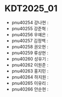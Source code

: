 # KDT2025_01
+ pnu40254	강나현 :
+ pnu40255	강준혁 :
+ pnu40256	우예은 :
+ pnu40257	김정백 :
+ pnu40258	권오현 :
+ pnu40259	류상현 :
+ pnu40260	성유기 :
+ pnu40262	이원준 :
+ pnu40263	홍지민 :
+ pnu40264	하지원 :
+ pnu40265	이유리 :
+ pnu40266	안순현 : 

